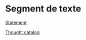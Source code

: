 # Segment de texte

[Statement](Segment%20de%20texte%203f75f268e84e43a584daa2297b8aebe8/Statement%20e9af73a3098248d2b8c6ef9a50ce6d86.md)

[Thought catalog](../Joshua%204b7e1641472e49af86fdd84317305cb2/Thought%20catalog%2031d3ae7ecbfb48a48caadbbf06547ce4.md)